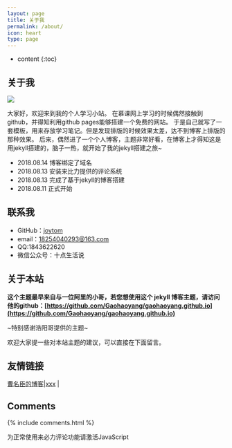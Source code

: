 ```yaml
---
layout: page
title: 关于我
permalink: /about/
icon: heart
type: page
---
```


* content
{:toc}

## 关于我

<img src="https://raw.githubusercontent.com/joytom/joytom.github.io/master/images/2018-08-14/1.jpg" />

大家好，欢迎来到我的个人学习小站。
在慕课网上学习的时候偶然接触到github，并得知利用github pages能够搭建一个免费的网站。
于是自己就写了一套模板，用来存放学习笔记。但是发现排版的时候效果太差，达不到博客上排版的那种效果。
后来，偶然进了一个个人博客，主题非常好看，在博客上才得知这是用jekyll搭建的，脑子一热，就开始了我的jekyll搭建之旅~

* 2018.08.14 博客绑定了域名
* 2018.08.13 安装来比力提供的评论系统
* 2018.08.13 完成了基于jekyll的博客搭建
* 2018.08.11 正式开始	

## 联系我

* GitHub：[joytom](https://github.com/joytom)
* email：18254040293@163.com
* QQ:1843622620
* 微信公众号：十点生活说

## 关于本站

**这个主题最早来自与一位阿里的小哥，若您想使用这个 jekyll 博客主题，请访问他的github：[https://github.com/Gaohaoyang/gaohaoyang.github.io](https://github.com/Gaohaoyang/gaohaoyang.github.io)**

~特别感谢浩阳哥提供的主题~

欢迎大家提一些对本站主题的建议，可以直接在下面留言。



## 友情链接

[曹名臣的博客](http://poshir.top/)\|[xxx](xxxx) \|
## Comments

{% include comments.html %}
<!-- 来必力City版安装代码 -->
<div id="lv-container" data-id="city" data-uid="MTAyMC8zODg2MC8xNTM4OA==">
	<script type="text/javascript">
   (function(d, s) {
       var j, e = d.getElementsByTagName(s)[0];

       if (typeof LivereTower === 'function') { return; }

       j = d.createElement(s);
       j.src = 'https://cdn-city.livere.com/js/embed.dist.js';
       j.async = true;

       e.parentNode.insertBefore(j, e);
   })(document, 'script');
	</script>
<noscript> 为正常使用来必力评论功能请激活JavaScript</noscript>
</div>
<!-- City版安装代码已完成 -->
